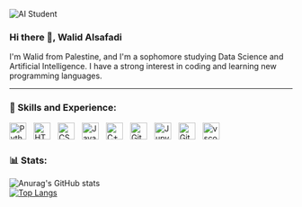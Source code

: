 ![AI Student](https://github.com/WalidKW/WalidKW/blob/main/WalidKW-Banner.gif)

### Hi there 👋, Walid Alsafadi
I'm Walid from Palestine, and I'm a sophomore studying Data Science and Artificial Intelligence. I have a strong interest in coding and learning new programming languages.

---

### 🧰 Skills and Experience:

<img align="left" alt="Python" width="30px" style="padding-right:10px;" src="https://cdn.jsdelivr.net/gh/devicons/devicon/icons/python/python-plain.svg" />
<img align="left" alt="HTML" width="30px" style="padding-right:10px;" src="https://cdn.jsdelivr.net/gh/devicons/devicon/icons/html5/html5-plain.svg" />
<img align="left" alt="CSS" width="30px" style="padding-right:10px;" src="https://cdn.jsdelivr.net/gh/devicons/devicon/icons/css3/css3-plain.svg" />
<img align="left" alt="JavaScript" width="30px" style="padding-right:10px;" src="https://cdn.jsdelivr.net/gh/devicons/devicon/icons/javascript/javascript-plain.svg" />
<img align="left" alt="C++" width="30px" style="padding-right:10px;" src="https://cdn.jsdelivr.net/gh/devicons/devicon/icons/cplusplus/cplusplus-line.svg" />
<img align="left" alt="Git" width="30px" style="padding-right:10px;" src="https://cdn.jsdelivr.net/gh/devicons/devicon/icons/git/git-original.svg" />
<img align="left" alt="Jupyter" width="30px" style="padding-right:10px;" src="https://cdn.jsdelivr.net/gh/devicons/devicon/icons/jupyter/jupyter-original-wordmark.svg" />
<img align="left" alt="GitHub" width="30px" style="padding-right:10px;" src="https://cdn.jsdelivr.net/gh/devicons/devicon/icons/github/github-original.svg" />
<img align="left" alt="vscode" width="30px" style="padding-right:10px;" src="https://cdn.jsdelivr.net/gh/devicons/devicon/icons/vscode/vscode-original.svg"" />
<br />

#

### 📊 Stats:

![Anurag's GitHub stats](https://github-readme-stats.vercel.app/api?username=WalidKW&show_icons=true&theme=transparent) <br>
[![Top Langs](https://github-readme-stats.vercel.app/api/top-langs/?username=WalidKW&layout=compact&theme=transparent)](https://github.com/WalidKW/WalidKW)
